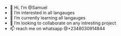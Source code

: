 - 👋 Hi, I’m @Samuel
- 👀 I’m interested in all langauges
- 🌱 I’m currently learning all langauges
- 💞️ I’m looking to collaborate on any intresting project
- 📫 reach me on whatsapp @+2348030914844

<!---
ojiiis/ojiiis is a ✨ special ✨ repository because its `README.md` (this file) appears on your GitHub profile.
You can click the Preview link to take a look at your changes.
--->
